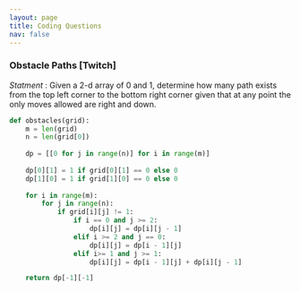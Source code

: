 ```yaml
---
layout: page
title: Coding Questions
nav: false
---
```

<link rel="stylesheet" href="/assets/css/main.css"/>

### Obstacle Paths [Twitch]
*Statment* : Given a 2-d array of 0 and 1, determine how many path exists from the top left corner to the bottom right corner given that at any point the only moves allowed
are right and down.

```python
def obstacles(grid):
    m = len(grid)
    n = len(grid[0])
    
    dp = [[0 for j in range(n)] for i in range(m)]
    
    dp[0][1] = 1 if grid[0][1] == 0 else 0
    dp[1][0] = 1 if grid[1][0] == 0 else 0
    
    for i in range(m):
        for j in range(n): 
            if grid[i][j] != 1:
                if i == 0 and j >= 2:
                    dp[i][j] = dp[i][j - 1] 
                elif i >= 2 and j == 0:
                    dp[i][j] = dp[i - 1][j] 
                elif i>= 1 and j >= 1:
                    dp[i][j] = dp[i - 1][j] + dp[i][j - 1] 

    return dp[-1][-1]
```
